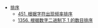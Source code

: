 * [排序](README.md)
  * [451. 根据字符出现频率排序](451-sort-characters-by-frequency.md)
  * [1356. 根据数字二进制下 1 的数目排序](1356-sort-integers-by-the-number-of-1-bits.md)

